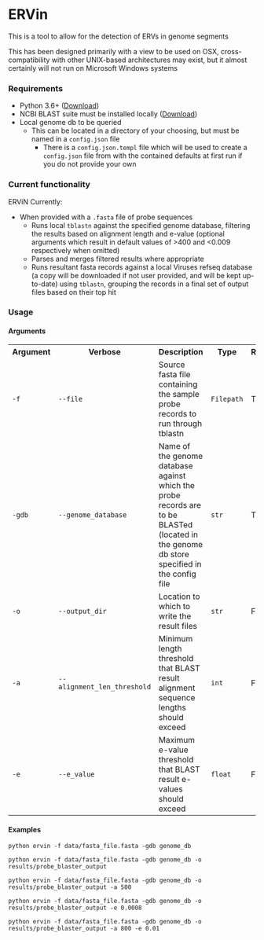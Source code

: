 # ERVin

This is a tool to allow for the detection of ERVs in genome segments

This has been designed primarily with a view to be used on OSX, cross-compatibility with other UNIX-based architectures may exist, but it almost certainly will not run on Microsoft Windows systems

### Requirements
- Python 3.6+ ([Download](https://www.python.org/downloads/))
- NCBI BLAST suite must be installed locally ([Download](ftp://ftp.ncbi.nlm.nih.gov/blast/executables/blast+/LATEST/))
- Local genome db to be queried
    - This can be located in a directory of your choosing, but must be named in a `config.json` file
        - There is a `config.json.templ` file which will be used to create a `config.json` file from with the contained defaults at first run if you do not provide your own
 
    
### Current functionality
ERViN Currently:
- When provided with a `.fasta` file of probe sequences
    - Runs local `tblastn` against the specified genome database, filtering the results based on alignment length and e-value (optional arguments which result in default values of >400 and <0.009 respectively when omitted)
    - Parses and merges filtered results where appropriate 
    - Runs resultant fasta records against a local Viruses refseq database (a copy will be downloaded if not user provided, and will be kept up-to-date) using `tblastn`, grouping the records in a final set of output files based on their top hit
    
### Usage

#### Arguments

<div class="data-table-wrapper">

<table class="data-table">

<tr>
<th>Argument</th>
<th>Verbose</th>
<th>Description</th>
<th>Type</th>
<th>Required</th>
<th>Default</th>
</tr>
<tr>
<td class="data-table-cell"><code>-f</code></td>
<td class="data-table-cell"><code>--file</code></td>
<td class="data-table-cell">Source fasta file containing the sample probe records to run through tblastn</td>
<td class="data-table-cell"><code>Filepath</code></td>
<td class="data-table-cell">True</td>
<td class="data-table-cell"></td>
<tr>
<tr>
<td class="data-table-cell"><code>-gdb</code></td>
<td class="data-table-cell"><code>--genome_database</code></td>
<td class="data-table-cell">Name of the genome database against which the probe records are to be BLASTed (located in the genome db store specified in the config file</td>
<td class="data-table-cell"><code>str</code></td>
<td class="data-table-cell">True</td>
<td class="data-table-cell"></td>
<tr>
<tr>
<td class="data-table-cell"><code>-o</code></td>
<td class="data-table-cell"><code>--output_dir</code></td>
<td class="data-table-cell">Location to which to write the result files</td>
<td class="data-table-cell"><code>str</code></td>
<td class="data-table-cell">False</td>
<td class="data-table-cell"><code>&lt;current_working_directory&gt;/OUTPUT</code></td>
<tr>
<tr>
<td class="data-table-cell"><code>-a</code></td>
<td class="data-table-cell"><code>--alignment_len_threshold</code></td>
<td class="data-table-cell">Minimum length threshold that BLAST result alignment sequence lengths should exceed</td>
<td class="data-table-cell"><code>int</code></td>
<td class="data-table-cell">False</td>
<td class="data-table-cell"><code>400</code></td>
<tr>
<tr>
<td class="data-table-cell"><code>-e</code></td>
<td class="data-table-cell"><code>--e_value</code></td>
<td class="data-table-cell">Maximum e-value threshold that BLAST result e-values should exceed</td>
<td class="data-table-cell"><code>float</code></td>
<td class="data-table-cell">False</td>
<td class="data-table-cell"><code>0.009</code></td>
<tr>

</table>
</div>


#### Examples
<div class="data-table-wrapper">

<code>python ervin -f data/fasta_file.fasta -gdb genome_db</code>


<code>python ervin -f data/fasta_file.fasta -gdb genome_db -o results/probe_blaster_output</code>


<code>python ervin -f data/fasta_file.fasta -gdb genome_db -o results/probe_blaster_output -a 500</code>


<code>python ervin -f data/fasta_file.fasta -gdb genome_db -o results/probe_blaster_output -e 0.0008</code>


<code>python ervin -f data/fasta_file.fasta -gdb genome_db -o results/probe_blaster_output -a 800 -e 0.01</code>
</div>